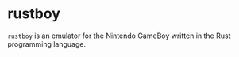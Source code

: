 # rustboy #

`rustboy` is an emulator for the Nintendo GameBoy written in the Rust programming language.

